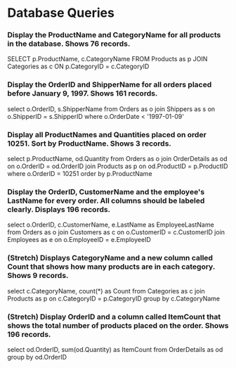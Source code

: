 # Database Queries

### Display the ProductName and CategoryName for all products in the database. Shows 76 records.
SELECT p.ProductName, c.CategoryName
FROM Products as p
JOIN Categories as c
ON p.CategoryID = c.CategoryID

### Display the OrderID and ShipperName for all orders placed before January 9, 1997. Shows 161 records.
select o.OrderID, s.ShipperName
from Orders as o
join Shippers as s
on o.ShipperID = s.ShipperID
where o.OrderDate < '1997-01-09'

### Display all ProductNames and Quantities placed on order 10251. Sort by ProductName. Shows 3 records.
select p.ProductName, od.Quantity
from Orders as o
join OrderDetails as od
on o.OrderID = od.OrderID
join Products as p
on od.ProductID = p.ProductID
where o.OrderID = 10251
order by p.ProductName

### Display the OrderID, CustomerName and the employee's LastName for every order. All columns should be labeled clearly. Displays 196 records.
select o.OrderID, c.CustomerName, e.LastName as EmployeeLastName
from Orders as o
join Customers as c
on o.CustomerID = c.CustomerID
join Employees as e
on o.EmployeeID = e.EmployeeID

### (Stretch)  Displays CategoryName and a new column called Count that shows how many products are in each category. Shows 9 records.
select c.CategoryName, count(*) as Count
from Categories as c
join Products as p
on c.CategoryID = p.CategoryID
group by c.CategoryName

### (Stretch) Display OrderID and a  column called ItemCount that shows the total number of products placed on the order. Shows 196 records. 
select od.OrderID, sum(od.Quantity) as ItemCount
from OrderDetails as od
group by od.OrderID